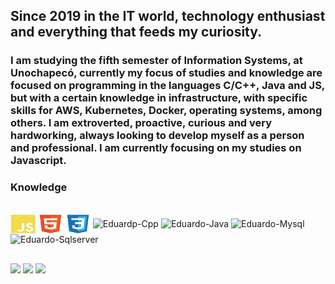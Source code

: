 ## Since 2019 in the IT world, technology enthusiast and everything that feeds my curiosity. 

### I am studying the fifth semester of Information Systems, at Unochapecó, currently my focus of studies and knowledge are focused on programming in the languages ​​C/C++, Java and JS, but with a certain knowledge in infrastructure, with specific skills for AWS, Kubernetes, Docker, operating systems, among others. I am extroverted, proactive, curious and very hardworking, always looking to develop myself as a person and professional. I am currently focusing on my studies on Javascript.


### Knowledge
<div style="display: inline_block"><br>
  <img align="center" alt="Eduardo-Js" height="30" width="40" src="https://raw.githubusercontent.com/devicons/devicon/master/icons/javascript/javascript-plain.svg">
  <img align="center" alt="Eduardo-HTML" height="30" width="40" src="https://raw.githubusercontent.com/devicons/devicon/master/icons/html5/html5-original.svg">
  <img align="center" alt="Eduardo-CSS" height="30" width="40" src="https://raw.githubusercontent.com/devicons/devicon/master/icons/css3/css3-original.svg">
  <img align="center" alt="Eduardp-Cpp" height="30" width="40" src="https://cdn.jsdelivr.net/gh/devicons/devicon@latest/icons/cplusplus/cplusplus-original.svg">
  <img align="center" alt="Eduardo-Java" height="30" width="40" src="https://cdn.jsdelivr.net/gh/devicons/devicon@latest/icons/java/java-plain-wordmark.svg">
  <img align="center" alt="Eduardo-Mysql" height="30" width="40" src="https://cdn.jsdelivr.net/gh/devicons/devicon@latest/icons/mysql/mysql-plain-wordmark.svg">
  <img align="center" alt="Eduardo-Sqlserver" height="30" width="40" src="https://cdn.jsdelivr.net/gh/devicons/devicon@latest/icons/microsoftsqlserver/microsoftsqlserver-plain-wordmark.svg"> 
</div>
  
  ##
 
<div> 
  <a href="https://instagram.com/eduardofarfus" target="_blank"><img src="https://img.shields.io/badge/-Instagram-%23E4405F?style=for-the-badge&logo=instagram&logoColor=white" target="_blank"></a>
  <a href = "mailto:eduardofarfus@gmail.com"><img src="https://img.shields.io/badge/-Gmail-%23333?style=for-the-badge&logo=gmail&logoColor=white" target="_blank"></a>
  <a href="https://www.linkedin.com/in/eduardofarfus/" target="_blank"><img src="https://img.shields.io/badge/-LinkedIn-%230077B5?style=for-the-badge&logo=linkedin&logoColor=white" target="_blank"></a> 
  
</div>
